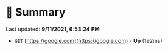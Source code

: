 # 📖 Summary
Last updated: **9/11/2021, 6:53:24 PM**

- `GET` [https://google.com](https://google.com) - **Up** (192ms)
